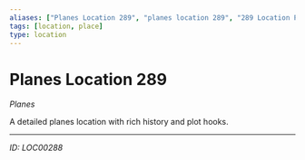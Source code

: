 ```yaml
---
aliases: ["Planes Location 289", "planes location 289", "289 Location Planes"]
tags: [location, place]
type: location
---
```


# Planes Location 289

*Planes*

A detailed planes location with rich history and plot hooks.

---
*ID: LOC00288*